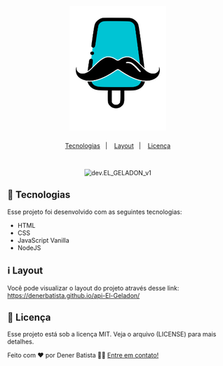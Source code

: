<h1 align="center">
  <img alt="EL_GELADON_v1" title="EL_GELADON_v1" src="./assets/images/logo.svg" width="220px" />
</h1>

<p align="center">
  <a href="#-tecnologias">Tecnologias</a>&nbsp;&nbsp;&nbsp;|&nbsp;&nbsp;&nbsp;
  <a href="#information_source-Layout">Layout</a>&nbsp;&nbsp;&nbsp;|&nbsp;&nbsp;&nbsp;  
  <a href="#memo-licença">Licença</a>
</p>

<br>

<p align="center">
  <img alt="dev.EL_GELADON_v1" src="https://cdn.discordapp.com/attachments/947324026236330018/975582281659990056/68747470733a2f2f63646e2e646973636f72646170702e636f.png" wimage.pngidth="100%">
</p>

## 🚀 Tecnologias

Esse projeto foi desenvolvido com as seguintes tecnologias:

- HTML
- CSS
- JavaScript Vanilla
- NodeJS

## :information_source: Layout
 
Você pode visualizar o layout do projeto através desse link: https://denerbatista.github.io/api-El-Geladon/

## :memo: Licença

Esse projeto está sob a licença MIT. Veja o arquivo (LICENSE) para mais detalhes.

Feito com ❤️ por Dener Batista 👋🏽 [Entre em contato!](https://www.linkedin.com/in/dener-gomes-batista-83894168/)
